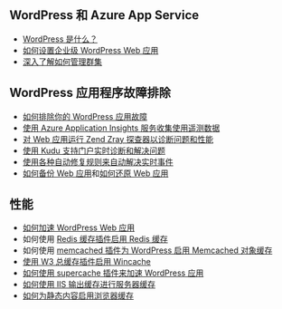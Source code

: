 ## WordPress 和 Azure App Service
* [WordPress 是什么？](https://wordpress.org/)
* [如何设置企业级 WordPress Web 应用](/documentation/articles/web-sites-php-enterprise-wordpress/)
* [深入了解如何管理群集](https://github.com/fanjeffrey/axiom.articles/tree/master/pxc)
  
## WordPress 应用程序故障排除
* [如何排除你的 WordPress 应用故障](https://sunithamk.wordpress.com/2014/09/04/wordpress-troubleshooting-techniques-on-azure-websites/)
* [使用 Azure Application Insights 服务收集使用遥测数据](https://azure.microsoft.com/blog/usage-analytics-for-wordpress-with-azure-app-insights/)
* [对 Web 应用运行 Zend Zray 探查器以诊断问题和性能](https://sunithamk.wordpress.com/2015/08/04/profiling-php-application-on-azure-web-apps/)
* [使用 Kudu 支持门户实时诊断和解决问题](https://sunithamk.wordpress.com/2015/11/04/diagnose-and-mitigate-issues-with-azure-web-apps-support-portal/)
* [使用各种自动修复规则来自动解决实时事件](http://microsoftazurewebsitescheatsheet.info/#auto-heal)
* [如何备份 Web 应用](/documentation/articles/web-sites-backup/)和[如何还原 Web 应用](/documentation/articles/web-sites-restore/)

## 性能
* [如何加速 WordPress Web 应用](https://sunithamk.wordpress.com/2014/08/01/10-ways-to-speed-up-your-wordpress-site-on-azure-websites/)
* 如何使用 [Redis 缓存插件](https://wordpress.org/plugins/wp-redis/)[启用 Redis 缓存](/documentation/articles/cache-dotnet-how-to-use-azure-redis-cache/)
* 如何使用 [memcached 插件](https://wordpress.org/plugins/memcached/)[为 WordPress 启用 Memcached 对象缓存](/documentation/articles/web-sites-connect-to-redis-using-memcache-protocol/)
* [使用 W3 总缓存插件启用 Wincache](https://wordpress.org/plugins/w3-total-cache/)
* [如何使用 supercache 插件来加速 WordPress 应用](http://ruslany.net/2008/12/speed-up-wordpress-on-iis-70/)
* [如何使用 IIS 输出缓存进行服务器缓存](http://blogs.msdn.com/b/brian_swan/archive/2011/06/08/performance-tuning-php-apps-on-windows-iis-with-output-caching.aspx)
* [如何为静态内容启用浏览器缓存](http://www.iis.net/configreference/system.webserver/staticcontent)

<!---HONumber=Mooncake_1128_2016-->
